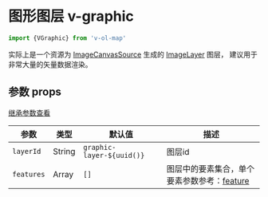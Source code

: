 # 图形图层 v-graphic

```javascript
import {VGraphic} from 'v-ol-map'
```

实际上是一个资源为 
[ImageCanvasSource](https://openlayers.org/en/latest/apidoc/module-ol_source_ImageCanvas-ImageCanvasSource.html)
生成的
[ImageLayer](https://openlayers.org/en/latest/apidoc/module-ol_layer_Image-ImageLayer.html) 图层，
建议用于非常大量的矢量数据渲染。


## 参数 props

[继承参数查看](LAYER_PROPS.md)

| 参数         | 类型     | 默认值                       | 描述                                           |
|------------|--------|---------------------------|----------------------------------------------|
| `layerId`  | String | `graphic-layer-${uuid()}` | 图层id                                         |
| `features` | Array  | `[]`                      | 图层中的要素集合，单个要素参数参考：[feature](FEATURE_OPTS.md) |
